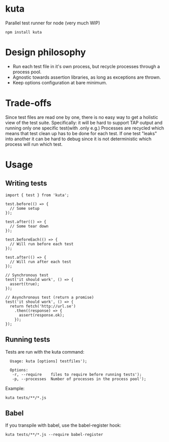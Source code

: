 # kuta
Parallel test runner for node (very much WIP)

`npm install kuta`

# Design philosophy

- Run each test file in it's own process, but recycle processes through a process pool.
- Agnostic towards assertion libraries, as long as exceptions are thrown.
- Keep options configuration at bare minimum.

# Trade-offs

Since test files are read one by one, there is no easy way to get a holistic view of the test suite. Specifically: it will be hard to support TAP output and running only one specific test(with .only e.g.)
Processes are recycled which means that test clean up has to be done for each test. If one test "leaks" into another it can be hard to debug since it is not deterministic which process will run which test.

# Usage

## Writing tests

```
import { test } from 'kuta';

test.before(() => {
  // Some setup
});

test.after(() => {
  // Some tear down
});

test.beforeEach(() => {
  // Will run before each test
});

test.after(() => {
  // Will run after each test
});

// Synchronous test
test('it should work', () => {
  assert(true);
});

// Asynchronous test (return a promise)
test('it should work', () => {
  return fetch('http://url.se')
    .then((response) => {
      assert(response.ok);
    });
});
```

## Running tests

Tests are run with the kuta command:

```
  Usage: kuta [options] testfiles');

  Options:
   -r, --require    files to require before running tests');
   -p, --processes  Number of processes in the process pool');
```


Example:

`kuta tests/**/*.js`

## Babel
If you transpile with babel, use the babel-register hook:

`kuta tests/**/*.js --require babel-register`
